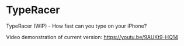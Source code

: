 # TypeRacer

TypeRacer (WIP) - How fast can you type on your iPhone?

Video demonstration of current version:
https://youtu.be/9AUKt9-HQ14
